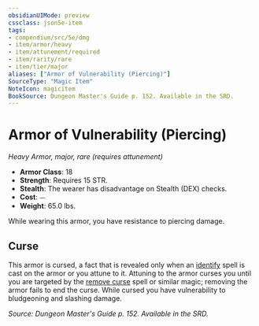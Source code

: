 ```yaml
---
obsidianUIMode: preview
cssclass: json5e-item
tags:
- compendium/src/5e/dmg
- item/armor/heavy
- item/attunement/required
- item/rarity/rare
- item/tier/major
aliases: ["Armor of Vulnerability (Piercing)"]
SourceType: "Magic Item"
NoteIcon: magicitem
BookSource: Dungeon Master's Guide p. 152. Available in the SRD.
---
```

# Armor of Vulnerability (Piercing)
*Heavy Armor, major, rare (requires attunement)*  

- **Armor Class**: 18
- **Strength**: Requires 15 STR.
- **Stealth**: The wearer has disadvantage on Stealth (DEX) checks.
- **Cost**: ⏤
- **Weight**: 65.0 lbs.

While wearing this armor, you have resistance to piercing damage.

## Curse

This armor is cursed, a fact that is revealed only when an [identify](/2-Mechanics/CLI/spells/identify.md) spell is cast on the armor or you attune to it. Attuning to the armor curses you until you are targeted by the [remove curse](/2-Mechanics/CLI/spells/remove-curse.md) spell or similar magic; removing the armor fails to end the curse. While cursed you have vulnerability to bludgeoning and slashing damage.

*Source: Dungeon Master's Guide p. 152. Available in the SRD.*